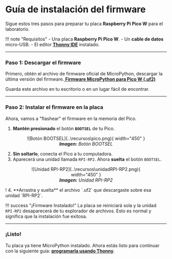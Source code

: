 # Guía de instalación del firmware

Sigue estos tres pasos para preparar tu placa **Raspberry Pi Pico W** para el laboratorio.

!!! note "Requisitos"
    -  Una placa **Raspberry Pi Pico W**.
    -  Un **cable de datos** micro-USB.
    -  El editor **[Thonny IDE](https://thonny.org/)** instalado.

---

### Paso 1: Descargar el firmware

Primero, obtén el archivo de firmware oficial de MicroPython, descargar la última versión del firmware.[ **Firmware MicroPython para Pico W (.uf2)**](https://www.micropython.org/download/RPI_PICO_W/)

Guarda este archivo en tu escritorio o en un lugar fácil de encontrar.

---

### Paso 2: Instalar el firmware en la placa

Ahora, vamos a "flashear" el firmware en la memoria del Pico.

1.  **Mantén presionado** el botón **`BOOTSEL`** de tu Pico.


<figure markdown="span" align="center">
  ![Botón BOOTSEL](..\recursos\pico.png){ width="450" }
  <figcaption><em><strong>Imagen:</strong> Botón BOOTSEL</em></figcaption>
</figure>


2.  **Sin soltarlo**, conecta el Pico a tu computadora.
3.  Aparecerá una unidad llamada `RPI-RP2`. Ahora **suelta** el botón `BOOTSEL`.


<figure markdown="span" align="center">
  ![Unidad RPI-RP2](..\recursos\unidadRPI-RP2.png){ width="450" }
  <figcaption><em><strong>Imagen:</strong> Unidad RPI-RP2</em></figcaption>
</figure>
!
4.  **Arrastra y suelta** el archivo `.uf2` que descargaste sobre esa unidad `RPI-RP2`.

!!! success "¡Firmware Instalado!"
    La placa se reiniciará sola y la unidad `RPI-RP2` desaparecerá de tu explorador de archivos. Esto es normal y significa que la instalación fue exitosa.

---

### ¡Listo!

Tu placa ya tiene MicroPython instalado. Ahora estás listo para continuar con la siguiente guía: **[programarla usando Thonny](thony_guide.md)**.